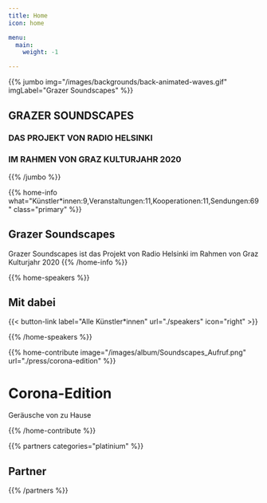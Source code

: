 ```yaml
---
title: Home
icon: home

menu:
  main:
    weight: -1

---
```


{{% jumbo img="/images/backgrounds/back-animated-waves.gif" imgLabel="Grazer Soundscapes" %}}

## GRAZER SOUNDSCAPES
### DAS PROJEKT VON RADIO HELSINKI
### IM RAHMEN VON GRAZ KULTURJAHR 2020

{{% /jumbo %}}



{{% home-info what="Künstler*innen:9,Veranstaltungen:11,Kooperationen:11,Sendungen:69" class="primary" %}}
## Grazer Soundscapes

Grazer Soundscapes ist das Projekt von Radio Helsinki im Rahmen von Graz Kulturjahr 2020
{{% /home-info %}}


{{% home-speakers %}}
## Mit dabei

<!--
{{< button-link label="Submit a presentation"
                url=""
                icon="cfp" >}}
--> 

{{< button-link label="Alle Künstler*innen"
                url="./speakers"
                icon="right" >}}

{{% /home-speakers %}}


<!-- ... 

{{% home-subscribe  class="primary" %}}

## Get notified about the important conference updates

{{% /home-subscribe %}}

<!-- ... -->

 

{{% home-contribute
    image="/images/album/Soundscapes_Aufruf.png"
    url="./press/corona-edition"
 %}}
# Corona-Edition
Geräusche von zu Hause

{{% /home-contribute %}}

<!--
{{% home-location
    image="/images/map.jpg"
    address="Graz"
    latitude="47.07"
    longitude="15.37" %}}

## Graz

### some text

{{% /home-location %}}



{{% album images="/images/album/bild_website_corona_edition_grosz.jpg,/images/logos/soundscapes_color.png" %}}

### Some pictures of the **Grazer Soundscapes 2020** with the 👾 _retro-gaming_ theme.

<a class="btn primary" target="_blank" rel="noopener" href="https://">
    See all photos
    {{% icon "right" %}}
</a>

{{% /album  %}}
-->

<!--
![image](/images/album/Soundscapes_Aufruf.png#center)
-->
{{% partners categories="platinium" %}}
## Partner
{{% /partners %}}

